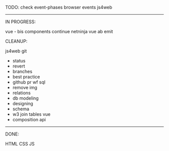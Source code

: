 TODO: check event-phases browser events js4web

---

IN PROGRESS:

vue - bis components
continue netninja vue ab emit

CLEANUP:

js4web
git

- status
- revert
- branches
- best practice
- github pr wf
  sql
- remove img
- relations
- db modeling
- designing
- schema
- w3 join tables
  vue
- composition api

---

DONE:

HTML
CSS
JS
